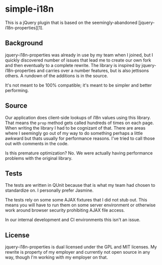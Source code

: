 # simple-i18n

This is a jQuery plugin that is based on the seemingly-abandoned
[jquery-i18n-properties][1].


## Background

jquery-i18n-properties was already in use by my team when I joined, but I
quickly discovered number of issues that lead me to create our own fork and
then eventually to a complete rewrite. The library is inspired by
jquery-i18n-properties and carries over a number features, but is also jettisons
others. A rundown of the additions is in the source.

It's not meant to be 100% compatible; it's meant to be simpler and better
performing.

## Source

Our application does client-side lookups of i18n values using this library. That
means the `prop` method gets called hundreds of times on each page. When
writing the library I had to be cognizant of that. There are areas where I
seemingly go out of my way to do something perhaps a little awkward but thats
usually for performance reasons. I've tried to call those out with comments in
the code.

Is this premature optimization? No. We were actually having performance problems
with the original library.

## Tests

The tests are written in QUnit because that is what my team had chosen to
standardize on. I personally prefer Jasmine.

The tests rely on some some AJAX fixtures that I did not stub out. This means
you will have to run them on some server environment or otherwise work around
browser security prohibiting AJAX file access.

In our internal development and CI environments this isn't an issue.

## License

jquery-i18n-properties is dual licensed under the GPL and MIT licenses. My
rewrite is property of my employer and currently not open source in any way,
though I'm working with my employer on that.

[id]: http://code.google.com/p/jquery-i18n-properties/
